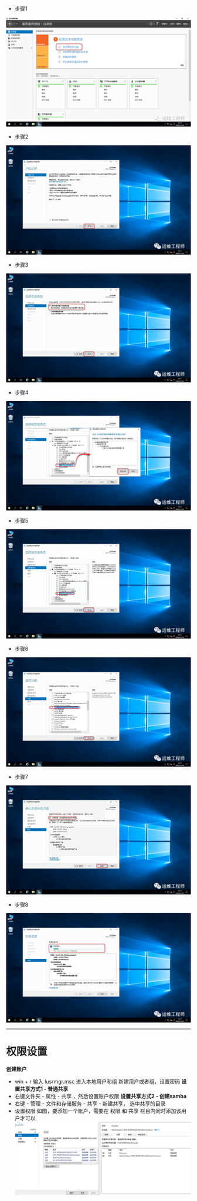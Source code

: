
-  步骤1

![1.png](../../../_resources/1-1.png)

- 步骤2 

![2.png](../../../_resources/2-1.png)

- 步骤3


![3.png](../../../_resources/3-1.png)


- 步骤4


![4.png](../../../_resources/4-1.png)


- 步骤5


![5.png](../../../_resources/5-1.png)


- 步骤6


![6.png](../../../_resources/6-1.png)


- 步骤7


![7.png](../../../_resources/7-1.png)


- 步骤8


![8.png](../../../_resources/8-1.png)


***
# 权限设置
**创建账户**
- win + r 输入 lusrmgr.msc 进入本地用户和组 新建用户或者组，设置密码
**设置共享方式1 -  普通共享**
- 右键文件夹 - 属性 - 共享 ，然后设置账户权限
**设置共享方式2 - 创建samba**
- 右键 - 管理 - 文件和存储服务 - 共享 - 新建共享， 选中共享的目录
- 设置权限 如图，要添加一个账户，需要在 权限  和 共享 栏目内同时添加该用户才可以
![8fa7a3c130c78b15968fcacee66eba21.png](../../../_resources/8fa7a3c130c78b15968fcacee66eba21-1.png)